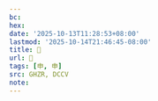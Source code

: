 ```yaml
---
bc:
hex:
date: '2025-10-13T11:28:53+08:00'
lastmod: '2025-10-14T21:46:45-08:00'
title: 󰟊
url: 󰟊
tags: [申, 申]
src: GHZR, DCCV
note:
---
```

